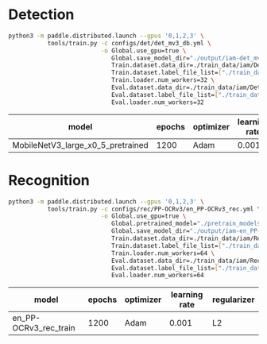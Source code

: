 # Detection
```bash
python3 -m paddle.distributed.launch --gpus '0,1,2,3' \
           tools/train.py -c configs/det/det_mv3_db.yml \
                          -o Global.use_gpu=true \
                             Global.save_model_dir="./output/iam-det_mv3_db/" \
                             Train.dataset.data_dir=./train_data/iam/Detection/train_img \
                             Train.dataset.label_file_list=["./train_data/iam/Detection/train_label.txt"] \
                             Train.loader.num_workers=32 \
                             Eval.dataset.data_dir=./train_data/iam/Detection/val_img \
                             Eval.dataset.label_file_list=["./train_data/iam/Detection/val_label.txt"] \
                             Eval.loader.num_workers=32
```
| model | epochs | optimizer | learning rate | regularizer |
| --- | --- | --- | --- | --- |
| MobileNetV3_large_x0_5_pretrained | 1200 | Adam | 0.001 | L2 |
# Recognition
```bash
python3 -m paddle.distributed.launch --gpus '0,1,2,3' \
           tools/train.py -c configs/rec/PP-OCRv3/en_PP-OCRv3_rec.yml \
                          -o Global.use_gpu=true \
                             Global.pretrained_model="./pretrain_models/en_PP-OCRv3_rec_train/best_accuracy" \
                             Global.save_model_dir="./output/iam-en_PP-OCRv3_rec/" \
                             Train.dataset.data_dir=./train_data/iam/Recognition/train_img \
                             Train.dataset.label_file_list=["./train_data/iam/Recognition/train_label.txt"] \
                             Train.loader.num_workers=64 \
                             Eval.dataset.data_dir=./train_data/iam/Recognition/val_img \
                             Eval.dataset.label_file_list=["./train_data/iam/Recognition/val_label.txt"] \
                             Eval.loader.num_workers=64
```
| model | epochs | optimizer | learning rate | regularizer |
| --- | --- | --- | --- | --- |
| en_PP-OCRv3_rec_train | 1200 | Adam | 0.001 | L2 |